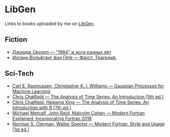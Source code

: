# LibGen

Links to books uploaded by me on [LibGen](https://libgen.is).

## Fiction
- [Джордж Оруэлл — "1984" и эссе разных лет](https://libgen.is/fiction/D6B87C20B61D197E681BFB5C4C591BD3)
- [Иоганн Вольфганг фон Гёте — Фауст. Трагедия.](https://libgen.is/fiction/3BF9AF3FC20350B5EF497D1BCB782BF2)

## Sci-Tech
- [Carl E. Rasmussen, Christopher K. I. Williams — Gaussian Processes for Machine Learning](https://libgen.is/book/index.php?md5=FCDA75240A7116892A637C4B52309D6D)
- [Chris Chatfield — The Analysis of Time Series: An Introduction [5th&nbsp;ed.]](https://libgen.is/book/index.php?md5=E950D7C79BF9630A60F54FEF6738E94B)
- [Chris Chatfield, Haipeng Xing — The Analysis of Time Series: An Introduction with R [7th&nbsp;ed.]](https://libgen.is/book/index.php?md5=A31279BDA333A9145D2D8FEDDAFFA7C5)
- [Michael Metcalf, John Reid, Malcolm Cohen — Modern Fortran Explained: Incorporating Fortran 2018](https://libgen.is/book/index.php?md5=D1AADB76FC28BC77BB30F951F79A17ED)
- [Norman S. Clerman, Walter Spector — Modern Fortran, Style and Usage [1st&nbsp;ed.]](https://libgen.is/book/index.php?md5=95422A6ADCF041FF4DD26AE9CF40297F)

